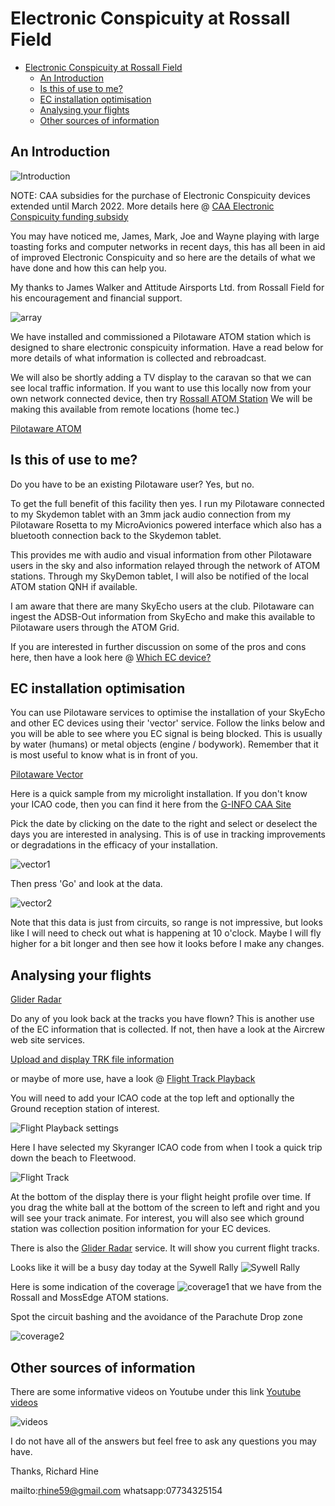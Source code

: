 # Electronic Conspicuity at Rossall Field

<!-- TOC -->

- [Electronic Conspicuity at Rossall Field](#electronic-conspicuity-at-rossall-field)
  - [An Introduction](#an-introduction)
  - [Is this of use to me?](#is-this-of-use-to-me)
  - [EC installation optimisation](#ec-installation-optimisation)
  - [Analysing your flights](#analysing-your-flights)
  - [Other sources of information](#other-sources-of-information)

<!-- /TOC -->

## An Introduction

![Introduction](images/2021/09/introduction.png)

NOTE: CAA subsidies for the purchase of Electronic Conspicuity devices extended until March 2022. More details here @ [CAA Electronic Conspicuity funding subsidy](https://www.caa.co.uk/General-aviation/Aircraft-ownership-and-maintenance/Electronic-Conspicuity-devices/)

You may have noticed me, James, Mark, Joe and Wayne playing with large toasting forks and computer networks in recent days, this has all been in aid of improved Electronic Conspicuity and so here are the details of what we have done and how this can help you.

My thanks to James Walker and Attitude Airsports Ltd. from Rossall Field for his encouragement and financial support.

![array](images/2021/09/array.png)

We have installed and commissioned a Pilotaware ATOM station which is designed to share electronic conspicuity information. Have a read below for more details of what information is collected and rebroadcast.

We will also be shortly adding a TV display to the caravan so that we can see local traffic information. If you want to use this locally now from your own network connected device, then try [Rossall ATOM Station](http://192.168.1.166) We will be making this available from remote locations (home tec.)

[Pilotaware ATOM](https://www.pilotaware.com/atom)

## Is this of use to me?

Do you have to be an existing Pilotaware user? Yes, but no.

To get the full benefit of this facility then yes. I run my Pilotaware connected to my Skydemon tablet with an 3mm jack audio connection from my Pilotaware Rosetta to my MicroAvionics powered interface which also has a bluetooth connection back to the Skydemon tablet.

This provides me with audio and visual information from other Pilotaware users in the sky and also information relayed through the network of ATOM stations. Through my SkyDemon tablet, I will also be notified of the local ATOM station QNH if available.

I am aware that there are many SkyEcho users at the club. Pilotaware can ingest the ADSB-Out information from SkyEcho and make this available to Pilotaware users through the ATOM Grid.

If you are interested in further discussion on some of the pros and cons here, then have a look here @ [Which EC device?](http://forum.pilotaware.com/index.php?topic=1804.0)

## EC installation optimisation

You can use Pilotaware services to optimise the installation of your SkyEcho and other EC devices using their 'vector' service. Follow the links below and you will be able to see where you EC signal is being blocked. This is usually by water (humans) or metal objects (engine / bodywork). Remember that it is most useful to know what is in front of you.

[Pilotaware Vector](https://www.pilotaware.com/analysis/vector)

Here is a quick sample from my microlight installation. If you don't know your ICAO code, then you can find it here from the [G-INFO CAA Site](https://siteapps.caa.co.uk/g-info/)

Pick the date by clicking on the date to the right and select or deselect the days you are interested in analysing. This is of use in tracking improvements or degradations in the efficacy of your installation.

![vector1](images/2021/09/vector1.png)

Then press 'Go' and look at the data.

![vector2](images/2021/09/vector2.png)

Note that this data is just from circuits, so range is not impressive, but looks like I will need to check out what is happening at 10 o'clock. Maybe I will fly higher for a bit longer and then see how it looks before I make any changes.

## Analysing your flights

[Glider Radar](https://www.gliderradar.com/center/53.96235,-2.76512/zoom/12/time/15)

Do any of you look back at the tracks you have flown? This is another use of the EC information that is collected. If not, then have a look at the Aircrew web site services.

[Upload and display TRK file information](https://aircrew.co.uk/playback/)

or maybe of more use, have a look @ [Flight Track Playback](https://aircrew.co.uk/playback/groundstations/?ICAO=404bcd&RxType=PAW&adbVariant=*&Station=*&start=1630494000&end=1630504800)

You will need to add your ICAO code at the top left and optionally the Ground reception station of interest.

![Flight Playback settings](images/2021/09/flight-playback-settings.png)

Here I have selected my Skyranger ICAO code from when I took a quick trip down the beach to Fleetwood.

![Flight Track](images/2021/09/flight-track.png)

At the bottom of the display there is your flight height profile over time. If you drag the white ball at the bottom of the screen to left and right and you will see your track animate. For interest, you will also see which ground station was collection position information for your EC devices.

There is also the [Glider Radar](https://www.gliderradar.com/center/53.85374,-2.69234/zoom/11/time/15) service. It will show you current flight tracks.

Looks like it will be a busy day today at the Sywell Rally ![Sywell Rally](images/2021/09/sywell-rally.png)

Here is some indication of the coverage ![coverage1](images/2021/09/coverage1.png) that we have from the Rossall and MossEdge ATOM stations.

Spot the circuit bashing and the avoidance of the Parachute Drop zone

![coverage2](images/2021/09/coverage2.png)

## Other sources of information

There are some informative videos on Youtube under this link [Youtube videos](https://www.youtube.com/c/PilotAware)

![videos](images/2021/09/videos.png)

I do not have all of the answers but feel free to ask any questions you may have.

Thanks, Richard Hine

mailto:rhine59@gmail.com
whatsapp:07734325154
